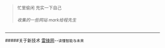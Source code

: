 > 忙里偷闲  充实一下自己
> 
> ###### 收集的一些网站 mark给程先生
 


 ---
 #####关于新技术
 [雷锋网](http://www.leiphone.com/category/letshome "关于网络安全 智能驾驶等一些新鲜东西")--`读懂智能与未来`

